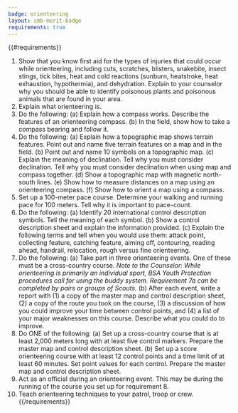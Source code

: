```yaml
---
badge: orienteering
layout: smb-merit-badge
requirements: true
---
```


{{#requirements}}
1. Show that you know first aid for the types of injuries that could occur while orienteering, including cuts, scratches, blisters, snakebite, insect stings, tick bites, heat and cold reactions (sunburn, heatstroke, heat exhaustion, hypothermia), and dehydration. Explain to your counselor why you should be able to identify poisonous plants and poisonous animals that are found in your area.
2. Explain what orienteering is.
3. Do the following:
    (a) Explain how a compass works. Describe the features of an orienteering compass.
    (b) In the field, show how to take a compass bearing and follow it.
4. Do the following:
    (a) Explain how a topographic map shows terrain features. Point out and name five terrain features on a map and in the field.
    (b) Point out and name 10 symbols on a topographic map.
    (c) Explain the meaning of declination. Tell why you must consider declination. Tell why you must consider declination when using map and compass together.
    (d) Show a topographic map with magnetic north-south lines.
    (e) Show how to measure distances on a map using an orienteering compass.
    (f) Show how to orient a map using a compass.
5. Set up a 100-meter pace course. Determine your walking and running pace for 100 meters. Tell why it is important to pace-count.
6. Do the following:
    (a) Identify 20 international control description symbols. Tell the meaning of each symbol.
    (b) Show a control description sheet and explain the information provided.
    (c) Explain the following terms and tell when you would use them: attack point, collecting feature, catching feature, aiming off, contouring, reading ahead, handrail, relocation, rough versus fine orienteering.
7. Do the following:
    (a) Take part in three orienteering events. One of these must be a cross-country course.
        *Note to the Counselor: While orienteering is primarily an individual sport, BSA Youth Protection procedures call for using the buddy system. Requirement 7a can be completed by pairs or groups of Scouts.*
    (b) After each event, write a report with (1) a copy of the master map and control description sheet, (2) a copy of the route you took on the course, (3) a discussion of how you could improve your time between control points, and (4) a list of your major weaknesses on this course. Describe what you could do to improve.
8. Do ONE of the following:
    (a) Set up a cross-country course that is at least 2,000 meters long with at least five control markers. Prepare the master map and control description sheet.
    (b) Set up a score orienteering course with at least 12 control points and a time limit of at least 60 minutes. Set point values for each control. Prepare the master map and control description sheet.
9. Act as an official during an orienteering event. This may be during the running of the course you set up for requirement 8.
10. Teach orienteering techniques to your patrol, troop or crew.
{{/requirements}}
